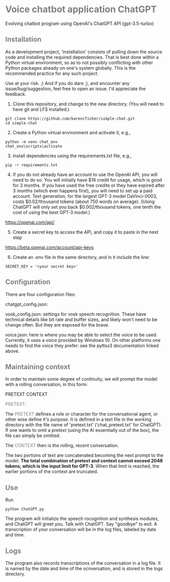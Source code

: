 <span style="color: gray">
<h1>Voice chatbot application ChatGPT</h1>
</span>

Evolving chatbot program using OpenAI's ChatGPT API (gpt-3.5-turbo)

<span style="color: gray">
<h2>Installation</h2>
</span>

As a development project, 'installation' consists of pulling down the source code and installing the required dependencies. That is best done within a Python virtual
environment, so as to not possibly conflicting with other Python packages already on one's system globally. This is the recommended practice for any such
project.

Use at your risk. ;) And if you do dare ;), and encounter any issue/bug/suggestion, feel free to open an issue. I'd appreciate the feedback.

1) Clone this repository, and change to the new directory. (You will need to have git and LFS installed.)

```
git clone https://github.com/karencfisher/simple-chat.git
cd simple-chat
```

2) Create a Python virtual environment and activate it, e.g., 

```
python -m venv chat_env
chat_env\scripts\activate
```

3) Install dependencies using the requirements.txt file, e.g.,

```
pip -r requirements.txt
```

4) If you do not already have an account to use the OpenAI API, you will need to do so. You 
will initially have $18 credit for usage, which is good for 3 months. If you have used the
free credits or they have expired after 3 months (which ever happens first), you will need to 
set up a paid account. Text generation, for the largest GPT-3 model DaVinci-0003,
costs $0.02/thousand tokens (about 750 words on average). (Using ChatGPT will only set you
back $0.002/thousand tokens, one tenth the cost of using the best GPT-3 model.)

https://openai.com/api/

5) Create a secret key to access the API, and copy it to paste in the next step

https://beta.openai.com/account/api-keys

6) Create an .env file in the same directory, and in it include the line:

```
SECRET_KEY = '<your secret key>'
```

<span style="color: gray">
<h2>Configuration</h2>
</span>

There are four configuration files:

chatgpt_config.json:


vosk_config.json: settings for vosk speech recognition. These have technical details like bit rate and buffer sizes, and likely
won't need to be change often. But they are exposed for the brave.

voice.json: here is where you may be able to select the voice to be used. Currently, it uses 
a voice provided by Windows 10. On other platforms one needs to find the voice they
prefer: see the pyttsx3 documentation linked above.

<span style="color: gray">
<h2>Maintaining context</h2>
</span>

In order to maintain some degree of conitnuity, we will prompt the model with a
rolling conversation, in this form:

PRETEXT
CONTEXT

<span style="color: gray">
PRETEXT:
</span>

The <span style="color: gray">PRETEXT</span> defines a role or character for the conversational agent, or other
wise define it's purpose. It is defined in a text file in the working directory with the file name of 'pretext.txt' ('chat_pretext.txt' for ChatGPT). If one wants to omit a pretext (using the AI essentially out of the box), the file can simply be omitted.

The <span style="color: gray">CONTEXT</span> then is the rolling, recent conversation. 

The two portions of text are concatenated becoming the next prompt to the model.
<b>The total combination of pretext and context cannot exceed 2048 tokens, which is the input limit for
GPT-3</b>. When that limit is reached, the earlier portions of the context are truncated.<br>


<span style="color: gray">
<h2>Use</h2>
</span>

Run

```
python ChatGPT.py
```

The program will initialize the speech rocognition and synthesis modules, and ChatGPT will greet you. Talk with ChatGPT. Say "goodbye" to exit.
A transcription of your conversation will be in the log files, labeled by date and time.


<span style="color: gray">
<h2>Logs</h2>
</span>

The program also records transcriptions of the conversation in a log file. It is named by the date and time
of the ocnversation, and is stored in the logs directory.
